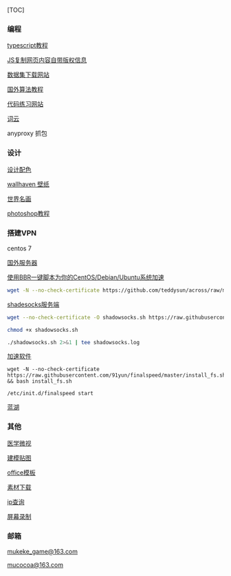 [TOC]

### 编程

[typescript教程](https://ts.xcatliu.com)

[JS复制网页内容自带版权信息](https://blog.csdn.net/weixin_36065510/article/details/78829933)

[数据集下载网站](https://www.kaggle.com/datasets)

[国外算法教程](https://algs4.cs.princeton.edu/10fundamentals/)

[代码练习网站](https://www.hackerrank.com/)

[词云](https://www.weiciyun.com/)

anyproxy 抓包

### 设计

[设计配色](https://color.adobe.com/zh/create)

[wallhaven 壁纸](https://alpha.wallhaven.cc/)

[世界名画](https://www.artic.edu/collection)

[photoshop教程](https://www.photoshoptutorials.ws/)

### 搭建VPN

centos 7

[国外服务器](https://my.vultr.com)

[使用BBR一键脚本为你的CentOS/Debian/Ubuntu系统加速](https://blog.csdn.net/fang8682/article/details/77727472)

```bash
wget -N --no-check-certificate https://github.com/teddysun/across/raw/master/bbr.sh && chmod +x bbr.sh && bash bbr.sh
```

[shadesocks服务端](https://my.oschina.net/u/3707083/blog/1557639)

```bash
wget --no-check-certificate -O shadowsocks.sh https://raw.githubusercontent.com/teddysun/shadowsocks_install/master/shadowsocks.sh

chmod +x shadowsocks.sh

./shadowsocks.sh 2>&1 | tee shadowsocks.log
```

[加速软件](https://www.91yun.co/archives/2775)

```
wget -N --no-check-certificate https://raw.githubusercontent.com/91yun/finalspeed/master/install_fs.sh && bash install_fs.sh

/etc/init.d/finalspeed start
```

[蓝湖](https://lanhuapp.com/url/g3MWL-BwKLy)



### 其他

[医学微视](https://www.mvyxws.com/)

[建模贴图](https://texturehaven.com/textures/?c=wood&o=popular)

[office模板](http://www.officeplus.cn/)

[素材下载](http://www.aigei.com/)

[ip查询](https://www.ipaddress.com/)

[屏幕录制](https://www.bandicam.cn/)

### 邮箱

mukeke_game@163.com

mucocoa@163.com
